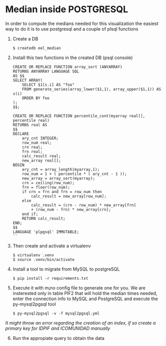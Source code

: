 Median inside POSTGRESQL
========================

In order to compute the medians needed for this visualization the easiest way to do it is to use postgresql and a couple of plsql functions

1. Create a DB

    ```
    $ createdb eel_median
    ```

2. Install this two functions in the created DB (psql console)

    ```
    CREATE OR REPLACE FUNCTION array_sort (ANYARRAY)
    RETURNS ANYARRAY LANGUAGE SQL
    AS $$
    SELECT ARRAY(
        SELECT $1[s.i] AS "foo"
        FROM generate_series(array_lower($1,1), array_upper($1,1)) AS s(i)
        ORDER BY foo
    );
    $$;

    CREATE OR REPLACE FUNCTION percentile_cont(myarray real[], percentile real)
    RETURNS real AS
    $$
    DECLARE
        ary_cnt INTEGER;
        row_num real;
        crn real;
        frn real;
        calc_result real;
        new_array real[];
    BEGIN
        ary_cnt = array_length(myarray,1);
        row_num = 1 + ( percentile * ( ary_cnt - 1 ));
        new_array = array_sort(myarray);
        crn = ceiling(row_num);
        frn = floor(row_num);
        if crn = frn and frn = row_num then
            calc_result = new_array[row_num];
        else
            calc_result = (crn - row_num) * new_array[frn] 
            + (row_num - frn) * new_array[crn];
        end if;
        RETURN calc_result;
    END;
    $$
    LANGUAGE 'plpgsql' IMMUTABLE;
    ``

3. Then create and activate a virtualenv

    ```
    $ virtualenv .venv
    $ source .venv/bin/activate
    ```

4. Install a tool to migrate from MySQL to postgreSQL

    ```
    $ pip install -r requirements.txt
    ```

5. Execute it with m¡no config file to generate one for you. We are insterested only in table PIF2 that will hold the median times needed, enter the connection info to MySQL and PostgreSQL and execute the py-mysql2pgsql tool

    ```
    $ py-mysql2pgsql -v -f mysql2pgsql.yml
    ```

_It might throw an error regarding the creation of an index, if so create a primary key for IDPIF and ICOMUNIDAD manually_

6. Run the appropiate query to obtain the data
 

